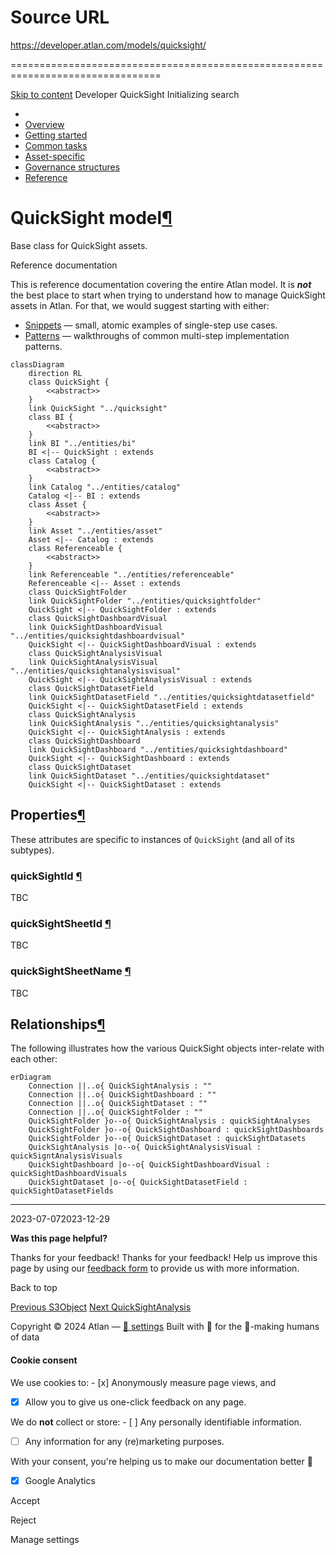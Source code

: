 # Source URL
https://developer.atlan.com/models/quicksight/

================================================================================

<!--
canonical: https://developer.atlan.com/models/quicksight/
meta-content-security-policy: object-src 'none'; base-uri 'self'; manifest-src 'self'; media-src 'self';
meta-description: Dear Developers
meta-generator: mkdocs-1.6.1, mkdocs-material-9.6.14
meta-og-description: Dear Developers
meta-og-image: https://developer.atlan.com/assets/images/social/models/quicksight/index.png
meta-og-image-height: 630
meta-og-image-type: image/png
meta-og-image-width: 1200
meta-og-title: QuickSight - Developer
meta-og-type: website
meta-og-url: https://developer.atlan.com/models/quicksight/
meta-twitter:card: summary_large_image
meta-twitter:description: Dear Developers
meta-twitter:image: https://developer.atlan.com/assets/images/social/models/quicksight/index.png
meta-twitter:title: QuickSight - Developer
meta-viewport: width=device-width,initial-scale=1
title: QuickSight - Developer
-->

[Skip to content](#quicksight-model) Developer QuickSight Initializing search 

* 
* [Overview](../..)
* [Getting started](../../getting-started/)
* [Common tasks](../../snippets/)
* [Asset\-specific](../../patterns/)
* [Governance structures](../../governance/)
* [Reference](../../reference/)

QuickSight model[¶](#quicksight-model "Permanent link")
=======================================================

Base class for QuickSight assets.

Reference documentation

This is reference documentation covering the entire Atlan model. It is ***not*** the best place to start when trying to understand how to manage QuickSight assets in Atlan. For that, we would suggest starting with either:

* [Snippets](../../snippets/) — small, atomic examples of single\-step use cases.
* [Patterns](../../patterns/) — walkthroughs of common multi\-step implementation patterns.

```
classDiagram
    direction RL
    class QuickSight {
        <<abstract>>
    }
    link QuickSight "../quicksight"
    class BI {
        <<abstract>>
    }
    link BI "../entities/bi"
    BI <|-- QuickSight : extends
    class Catalog {
        <<abstract>>
    }
    link Catalog "../entities/catalog"
    Catalog <|-- BI : extends
    class Asset {
        <<abstract>>
    }
    link Asset "../entities/asset"
    Asset <|-- Catalog : extends
    class Referenceable {
        <<abstract>>
    }
    link Referenceable "../entities/referenceable"
    Referenceable <|-- Asset : extends
    class QuickSightFolder
    link QuickSightFolder "../entities/quicksightfolder"
    QuickSight <|-- QuickSightFolder : extends
    class QuickSightDashboardVisual
    link QuickSightDashboardVisual "../entities/quicksightdashboardvisual"
    QuickSight <|-- QuickSightDashboardVisual : extends
    class QuickSightAnalysisVisual
    link QuickSightAnalysisVisual "../entities/quicksightanalysisvisual"
    QuickSight <|-- QuickSightAnalysisVisual : extends
    class QuickSightDatasetField
    link QuickSightDatasetField "../entities/quicksightdatasetfield"
    QuickSight <|-- QuickSightDatasetField : extends
    class QuickSightAnalysis
    link QuickSightAnalysis "../entities/quicksightanalysis"
    QuickSight <|-- QuickSightAnalysis : extends
    class QuickSightDashboard
    link QuickSightDashboard "../entities/quicksightdashboard"
    QuickSight <|-- QuickSightDashboard : extends
    class QuickSightDataset
    link QuickSightDataset "../entities/quicksightdataset"
    QuickSight <|-- QuickSightDataset : extends
```

Properties[¶](#properties "Permanent link")
-------------------------------------------

These attributes are specific to instances of `QuickSight` (and all of its subtypes).

### quickSightId [¶](#quicksightid "Permanent link")

TBC

### quickSightSheetId [¶](#quicksightsheetid "Permanent link")

TBC

### quickSightSheetName [¶](#quicksightsheetname "Permanent link")

TBC

Relationships[¶](#relationships "Permanent link")
-------------------------------------------------

The following illustrates how the various QuickSight objects inter\-relate with each other:

```
erDiagram
    Connection ||..o{ QuickSightAnalysis : ""
    Connection ||..o{ QuickSightDashboard : ""
    Connection ||..o{ QuickSightDataset : ""
    Connection ||..o{ QuickSightFolder : ""
    QuickSightFolder }o--o{ QuickSightAnalysis : quickSightAnalyses
    QuickSightFolder }o--o{ QuickSightDashboard : quickSightDashboards
    QuickSightFolder }o--o{ QuickSightDataset : quickSightDatasets
    QuickSightAnalysis |o--o{ QuickSightAnalysisVisual : quickSigntAnalysisVisuals
    QuickSightDashboard |o--o{ QuickSightDashboardVisual : quickSightDashboardVisuals
    QuickSightDataset |o--o{ QuickSightDatasetField : quickSightDatasetFields
```

---

2023\-07\-072023\-12\-29

**Was this page helpful?**

Thanks for your feedback! Thanks for your feedback! Help us improve this page by using our [feedback form](https://docs.google.com/forms/d/e/1FAIpQLScfoq7vqEn8S4QvN0ehPp0MRy6WYK5x-okJDqD69lHgoPPWtg/viewform?usp=pp_url&entry.1800719315=/models/quicksight/) to provide us with more information. 

Back to top

[Previous S3Object](../entities/s3object/) [Next QuickSightAnalysis](../entities/quicksightanalysis/) 

Copyright © 2024 Atlan — [🍪 settings](#__consent) 
Built with 💙 for the 🤖\-making humans of data 

#### Cookie consent

We use cookies to: - [x] Anonymously measure page views, and
- [x] Allow you to give us one\-click feedback on any page.

 We do **not** collect or store: - [ ] Any personally identifiable information.
- [ ] Any information for any (re)marketing purposes.

 With your consent, you're helping us to make our documentation better 💙

- [x] Google Analytics

Accept

Reject

Manage settings

